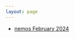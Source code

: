 ```yaml
---
layout: page
---
```


- [nemos February 2024](https://flatironinstitute.github.io/nemos-workshop-feb-2024/)

